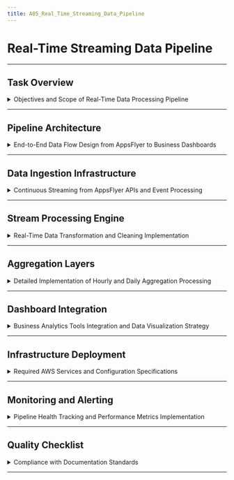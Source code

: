 ```yaml
---
title: A05_Real_Time_Streaming_Data_Pipeline
---
```


# Real-Time Streaming Data Pipeline

---

## Task Overview

<details>
<summary>Objectives and Scope of Real-Time Data Processing Pipeline</summary>

---

- **Purpose**: Design a streaming data pipeline to ingest AppsFlyer data in real-time, process through multiple aggregation layers, and deliver insights to business dashboards.
- **Scope**: End-to-end flow from AppsFlyer (A04b) through processing to analytics, integrated with A01 AWS Data Platform (VPC, EFS, FreeIPA, IAM).
- **Target Audience**: Data engineers, business analysts, DevOps, and executive stakeholders.
- **Outcome**: A production-ready pipeline with &lt;5 second latency, supporting real-time decision-making.

#### Key Requirements

- **Foundation Dependency**: Leverages A01 infrastructure and A04b AppsFlyer integration.
- **Real-Time Focus**: Continuous streaming, no batch processing.
- **Processing Layers**: Raw events → Hourly aggregations → Daily aggregations.
- **Dashboard Integration**: Feeds QuickSight for real-time business analytics.
- **Scalability**: Handle >100K events/minute (>1M/hour) with linear scaling.

---

#### Success Metrics

- **Latency**: &lt;5 seconds from event to dashboard.
- **Throughput**: >1M events/hour at peak.
- **Reliability**: 99.9% uptime with automatic recovery.
- **Business Impact**: Enables real-time campaign optimization and user behavior insights.

---

</details>

---

## Pipeline Architecture

<details>
<summary>End-to-End Data Flow Design from AppsFlyer to Business Dashboards</summary>

---

- **Architecture Pattern**: Lambda architecture with real-time (Kinesis, Flink) and batch (S3) layers.
- **Data Flow Stages**:
  - **Ingestion**: AppsFlyer S2S API/webhook → API Gateway → Kinesis Data Streams.
  - **Processing**: Apache Flink for real-time transformations and aggregations.
  - **Storage**: S3 data lake (Parquet) and ElastiCache Redis for real-time metrics.
  - **Aggregation**: Hourly (Flink, Redis), daily (S3, Athena).
  - **Dashboard**: QuickSight for business analytics, Grafana for operations.
- **A01 Integration**: Uses A01 VPC, EFS for logs, FreeIPA for authentication, IAM for access control.
- **A04b Integration**: Consumes AppsFlyer raw data via S2S API and webhook.

#### Component Architecture

- **Data Ingestion**:
  - **Kinesis Data Streams**: 10 shards, 1000 records/s/shard, 168-hour retention.
  - **API Gateway**: HTTPS endpoints for AppsFlyer webhooks, authenticated via FreeIPA.
  - **Lambda**: Validates and routes events to Kinesis.
- **Stream Processing**:
  - **Flink (Kinesis Analytics)**: 20 parallel operators, RocksDB for state.
  - **Transformations**: Enrich, clean, aggregate (hourly).
- **Storage**:
  - **S3**: `s3://data-platform-streaming` with date partitions.
  - **Redis**: Real-time metrics (installs, conversions).
- **Dashboard**:
  - QuickSight: S3 (daily), Redis (real-time) datasets.
  - Grafana: Flink/Kinesis metrics.

#### Data Flow Visualization (Mermaid)

```mermaid
graph TD
  A[AppsFlyer S2S/Webhook] -->|443| B[API Gateway]
  B -->|FreeIPA Auth| C[FreeIPA from A01]
  B -->|Kinesis API| D[Kinesis Data Streams]
  D -->|Flink Job| E[Flink:Kinesis Analytics]
  E -->|6379| F[ElastiCache Redis]
  E -->|443| G[S3:data-platform-streaming]
  F -->|QuickSight API| H[QuickSight Dashboard]
  G -->|Athena Query| H
  E -->|2049| I[EFS:/data/streaming]
  H -->|IAM Roles| J[IAM from A01]
```

---

</details>

---

## Data Ingestion Infrastructure

<details>
<summary>Continuous Streaming from AppsFlyer APIs and Event Processing</summary>

---

- **AppsFlyer Integration**:
  - **S2S API**: Pull raw events (`installs_report`, `in_app_events_report`).
  - **Webhook**: Real-time postbacks for installs, purchases.
- **Event Validation**: Schema checks, deduplication via Redis.
- **Backpressure**: Kinesis auto-scaling, Lambda throttling.
- **Error Handling**: Dead letter queue (SQS) for failed events.

#### Kinesis Data Streams Configuration

- **Stream Setup**:
  ```hcl
  resource "aws_kinesis_stream" "appsflyer_events" {
    name = "appsflyer-events"
    shard_count = 10
    retention_period = 168
    shard_level_metrics = ["IncomingRecords", "OutgoingRecords"]
    tags = { Environment = "data-platform" }
  }
  ```
- **Scaling**: Auto-scale shards if incoming >1000 records/s/shard.
- **Monitoring**: CloudWatch for throughput, errors, consumer lag (`aws kinesis describe-stream`).

#### API Gateway Integration

- **Webhook Endpoint**:
  ```python
  import json, boto3
  def lambda_handler(event, context):
      if not validate_freeipa_token(event['headers']['Authorization']):  # A01 FreeIPA
          return {'statusCode': 401}
      event_data = json.loads(event['body'])
      if not validate_event_schema(event_data):
          sqs_client.send_message(QueueUrl='dlq-url', MessageBody=json.dumps(event_data))
          return {'statusCode': 400}
      kinesis_client.put_record(
          StreamName='appsflyer-events',
          Data=json.dumps(event_data),
          PartitionKey=event_data['app_id']
      )
      return {'statusCode': 200}
  ```
- **Authentication**: FreeIPA LDAP token validation.
- **Rate Limiting**: 10,000 requests/minute.

#### AppsFlyer S2S API

- **Pull Data**:
  ```python
  from appsflyer import AppsFlyerDataExport
  client = AppsFlyerDataExport(api_token='YOUR_TOKEN', app_id='YOUR_APP_ID')
  def ingest_events():
      data = client.export_raw_data(datetime.now() - timedelta(minutes=5), datetime.now())
      kinesis_client = boto3.client('kinesis')
      for record in data['data'].to_dict('records'):
          kinesis_client.put_record(
              StreamName='appsflyer-events',
              Data=json.dumps(record),
              PartitionKey=record['app_id']
          )
  ```

---

</details>

---

## Stream Processing Engine

<details>
<summary>Real-Time Data Transformation and Cleaning Implementation</summary>

---

- **Framework**: Apache Flink on Kinesis Analytics for real-time processing.
- **Transformations**: Enrich (geo, device), clean (deduplicate, validate), aggregate (hourly).
- **State**: RocksDB for fault-tolerant window aggregations.
- **Parallelism**: 20 operators for >100K events/minute.

#### Flink Application

- **Processing Pipeline**:
  ```java
  StreamExecutionEnvironment env = StreamExecutionEnvironment.getExecutionEnvironment();
  DataStream<Event> events = env.addSource(new KinesisSource<>())
      .map(new EnrichmentFunction())
      .filter(new DataQualityFilter())
      .keyBy(Event::getAppId);
  events.timeWindow(Time.hours(1))
      .aggregate(new HourlyAggregator())
      .addSink(new MultiSink(new RedisSink(), new S3Sink()));
  env.execute("AppsFlyer Stream Processor");
  ```
- **Enrichment**:
  ```java
  class EnrichmentFunction implements MapFunction<Event, Event> {
      public Event map(Event event) {
          event.setGeo(getGeoData(event.getIpAddress()));
          event.setDevice(parseUserAgent(event.getUserAgent()));
          return event;
      }
  }
  ```
- **Hourly Aggregator**:
  ```java
  class HourlyAggregator implements AggregateFunction<Event, Aggregate, Aggregate> {
      public Aggregate createAccumulator() { return new Aggregate(); }
      public Aggregate add(Event event, Aggregate acc) {
          acc.installs += event.isInstall() ? 1 : 0;
          acc.revenue += event.getRevenue();
          return acc;
      }
      public Aggregate getResult(Aggregate acc) { return acc; }
      public Aggregate merge(Aggregate a, Aggregate b) {
          a.installs += b.installs;
          a.revenue += b.revenue;
          return a;
      }
  }
  ```
- **Error Handling**:
  ```java
  class ErrorSink implements SinkFunction<Event> {
      public void invoke(Event event, Context context) {
          sqsClient.sendMessage("dlq-url", JSON.toString(event));
      }
  }
  ```

#### Daily Aggregations

- **Athena Query**:
  ```sql
  SELECT
      DATE_TRUNC('day', timestamp) as event_date,
      campaign_id, COUNT(*) as installs,
      SUM(CAST(event_properties->>'revenue' AS DECIMAL(10,2))) as revenue
  FROM "data-platform-streaming"
  GROUP BY DATE_TRUNC('day', timestamp), campaign_id;
  ```

---

</details>

---

## Aggregation Layers

<details>
<summary>Detailed Implementation of Hourly and Daily Aggregation Processing</summary>

---

- **Hourly Aggregations**:
  - **Metrics**: Installs, conversions, revenue by campaign/country/device.
  - **Window**: 1-hour tumbling, 5-minute late data allowance.
  - **Output**: Redis (`metrics:hourly:<campaign_id>`), S3 (`s3://data-platform-streaming/hourly`).
  ```json
  {
    "timestamp": "2025-06-27T15:00:00Z",
    "campaign_id": "123",
    "country": "US",
    "installs": 1250,
    "revenue": 445.50
  }
  ```
- **Daily Aggregations**:
  - **Metrics**: Daily active users, retention, ROI.
  - **Schedule**: 02:00 UTC, Athena on S3.
  - **Output**: S3 (`s3://data-platform-streaming/daily`, Parquet).
  ```sql
  SELECT
      campaign_id, COUNT(DISTINCT user_id) as daily_active_users,
      SUM(CASE WHEN event_type = 'install' THEN 1 ELSE 0 END) as installs
  FROM "data-platform-streaming"
  WHERE DATE_TRUNC('day', timestamp) = CURRENT_DATE - INTERVAL '1' DAY
  GROUP BY campaign_id;
  ```

#### Validation

- **Cross-Check**: Compare hourly (Redis) and daily (S3) aggregations.
  ```python
  def validate_aggregations():
      redis_metrics = redis_client.get('metrics:hourly:123')
      s3_metrics = athena_query("SELECT * FROM daily WHERE campaign_id = '123'")
      return redis_metrics['installs'] == s3_metrics['installs']
  ```

---

</details>

---

## Dashboard Integration

<details>
<summary>Business Analytics Tools Integration and Data Visualization Strategy</summary>

---

- **Platform**: QuickSight for business analytics, Grafana for operations.
- **Data Sources**:
  - **Redis**: Real-time metrics (&lt;1 minute refresh).
  - **S3**: Hourly/daily aggregations (Parquet, Athena).
- **Access Control**: IAM roles (`QuickSightRole`) and FreeIPA groups from A01.
- **Visualization**:
  - Executive: KPIs (installs, revenue, ROI).
  - Marketing: Campaign performance, conversion funnels.
  - Operations: Pipeline health, latency.

#### QuickSight Configuration

- **Dataset**:
  ```yaml
  datasets:
    realtime:
      source: redis://redis.dataplatform.local:6379
      refresh: 1 minute
      metrics: [installs, conversions, revenue]
    daily:
      source: s3://data-platform-streaming/daily
      refresh: 1 hour
      query: SELECT * FROM daily WHERE event_date = CURRENT_DATE
  ```
- **Schema (S3)**:
  ```sql
  CREATE EXTERNAL TABLE streaming_data (
      event_id STRING, campaign_id STRING, user_id STRING,
      event_type STRING, timestamp TIMESTAMP, revenue DECIMAL(10,2)
  )
  PARTITIONED BY (event_date DATE)
  STORED AS PARQUET
  LOCATION 's3://data-platform-streaming/';
  ```

#### Dashboard Design

- **Executive**: Line charts for installs/revenue trends, bar charts for campaign ROI.
- **Marketing**: Funnel visualizations, campaign performance tables.
- **Operations**: Latency (&lt;5 seconds), throughput (>1M/hour), error rates.

---

</details>

---

## Infrastructure Deployment

<details>
<summary>Required AWS Services and Configuration Specifications</summary>

---

- **Services**: API Gateway, Kinesis, Flink (Kinesis Analytics), S3, Redis, QuickSight, CloudWatch.
- **A01 Integration**: VPC (10.0.0.0/16), EFS (/data/streaming), FreeIPA, IAM.
- **A04b Integration**: AppsFlyer S2S API and webhook.

#### Terraform Configuration

- **API Gateway**:
  ```hcl
  resource "aws_api_gateway_rest_api" "appsflyer" {
    name = "appsflyer-webhook"
    endpoint_configuration { types = ["REGIONAL"] }
  }
  resource "aws_api_gateway_resource" "events" {
    rest_api_id = aws_api_gateway_rest_api.appsflyer.id
    parent_id   = aws_api_gateway_rest_api.appsflyer.root_resource_id
    path_part   = "events"
  }
  ```
- **Kinesis Analytics**:
  ```hcl
  resource "aws_kinesisanalyticsv2_application" "stream_processor" {
    name = "appsflyer-stream-processor"
    runtime_environment = "FLINK-1_13"
    service_execution_role = aws_iam_role.flink_role.arn
    application_configuration {
      flink_application_configuration {
        parallelism_configuration {
          parallelism = 20
          configuration_type = "CUSTOM"
        }
      }
    }
  }
  ```
- **Redis**:
  ```hcl
  resource "aws_elasticache_cluster" "redis" {
    cluster_id = "appsflyer-redis"
    engine = "redis"
    node_type = "cache.t3.medium"
    num_cache_nodes = 1
    subnet_group_name = aws_elasticache_subnet_group.redis.name
    security_group_ids = [aws_security_group.redis.id]
  }
  ```
- **IAM Role**:
  ```hcl
  resource "aws_iam_role" "flink_role" {
    name = "FlinkExecutionRole"
    assume_role_policy = jsonencode({
      Version = "2012-10-17"
      Statement = [{
        Effect = "Allow"
        Principal = { Service = "kinesisanalytics.amazonaws.com" }
        Action = "sts:AssumeRole"
      }]
    })
  }
  resource "aws_iam_role_policy" "flink_policy" {
    role = aws_iam_role.flink_role.id
    policy = jsonencode({
      Statement = [
        { Effect = "Allow", Action = ["kinesis:*", "s3:*", "elasticache:*"], Resource = "*" },
        { Effect = "Allow", Action = "cloudwatch:PutMetricData", Resource = "*" }
      ]
    })
  }
  ```

#### Ansible Playbook

- **Flink Setup**:
  ```yaml
  - hosts: flink_nodes
    become: true
    tasks:
      - name: Install Flink
        unarchive:
          src: https://archive.apache.org/dist/flink/flink-1.13.6/flink-1.13.6-bin-scala_2.12.tgz
          dest: /opt
          remote_src: yes
      - name: Configure Flink
        template:
          src: flink-conf.yaml.j2
          dest: /opt/flink-1.13.6/conf/flink-conf.yaml
  ```

#### Cost Management

- Kinesis: $0.015/shard/hour, ~$108/month for 10 shards.
- Flink: $0.11/parallelism-unit/hour, ~$1584/month for 20 units.
- S3/Redis: ~$50/month.
- Total: ~$1800/month, optimized with spot instances.

---

</details>

---

## Monitoring and Alerting

<details>
<summary>Pipeline Health Tracking and Performance Metrics Implementation</summary>

---

- **Monitoring Stack**: CloudWatch, Grafana, QuickSight.
- **Metrics**:
  - Latency: &lt;5 seconds (`StreamingPipeline/ProcessingLatency`).
  - Throughput: >1M events/hour (`Kinesis/IncomingRecords`).
  - Uptime: 99.9% (`Pipeline/Availability`).
- **Alerts**: SNS for latency >5s, throughput drops, errors.

#### CloudWatch Metrics

- **Latency Test**:
  ```python
  import boto3, time
  cloudwatch = boto3.client('cloudwatch')
  def measure_latency():
      start = time.time()
      kinesis_client.put_record(StreamName='appsflyer-events', Data='test', PartitionKey='test')
      while not redis_client.exists('metrics:test'):
          time.sleep(0.1)
      latency = time.time() - start
      cloudwatch.put_metric_data(
          Namespace='StreamingPipeline',
          MetricData=[{'MetricName': 'ProcessingLatency', 'Value': latency, 'Unit': 'Seconds'}]
      )
      return latency < 5
  ```

#### Alerts

- **SNS Configuration**:
  ```bash
  aws sns publish --topic-arn arn:aws:sns:us-east-1:<account>:pipeline-alerts \
      --message "Latency >5s detected"
  ```
- **Channels**: Email, Slack, PagerDuty.

---

</details>

---

## Quality Checklist

<details>
<summary>Compliance with Documentation Standards</summary>

---

- [x] YAML front matter with `report_a05` title.
- [x] Each subsection (###) contains one details block.
- [x] Main sections (##) separated by `---`.
- [x] No separators between ### sections.
- [x] Details blocks start/end with `---`.
- [x] Subsubsections (####) separated by `---`.
- [x] Summary text descriptive and specific.
- [x] Content formatted as bullet points.
- [x] Code blocks indented by 2 spaces with language specification.
- [x] No numbered headings or bullet points.
- [x] Technical symbols in backticks (e.g., `>100K`).

---

</details>

---